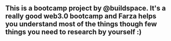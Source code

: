 ## This is a bootcamp project by @buildspace. It's a really good web3.0 bootcamp and Farza helps you understand most of the things though few things you need to research by yourself :)